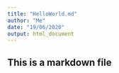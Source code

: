 ```yaml
---
title: "HelloWorld.md"
author: "Me"
date: "19/06/2020"
output: html_document
---
```


## This is a markdown file
